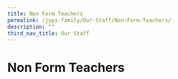 ```yaml
---
title: Non Form Teachers
permalink: /jyps-family/Our-Staff/Non-Form-Teachers/
description: ""
third_nav_title: Our Staff
---
```

Non Form Teachers
=================

